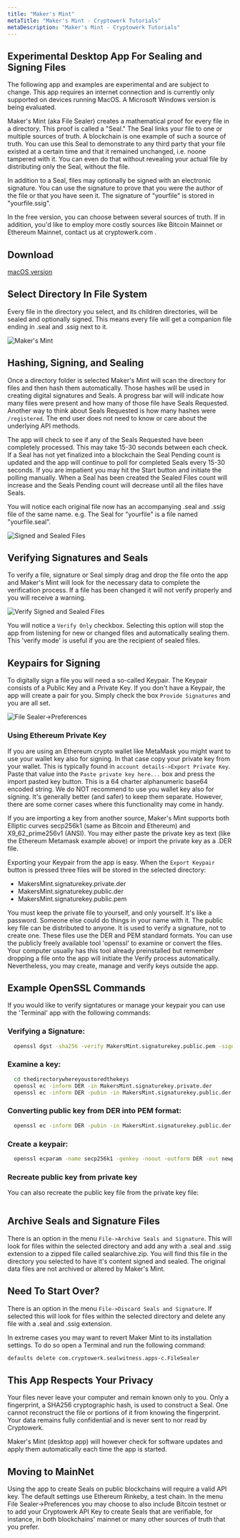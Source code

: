 ```yaml
---
title: "Maker's Mint"
metaTitle: "Maker's Mint - Cryptowerk Tutorials"
metaDescription: "Maker's Mint - Cryptowerk Tutorials"
---
```


## Experimental Desktop App For Sealing and Signing Files
The following app and examples are experimental and are subject to change. This app requires an internet connection and is currently only supported on devices running MacOS. A Microsoft Windows version is being evaluated.

Maker's Mint (aka File Sealer) creates a mathematical proof for every file in a directory. This proof is called a "Seal." The Seal links your file to one or multiple sources of truth. A blockchain is one example of such a source of truth. You can use this Seal to demonstrate to any third party that your file existed at a certain time and that it remained unchanged, i.e. noone tampered with it. You can even do that without revealing your actual file by distributing only the Seal, without the file. 

In addition to a Seal, files may optionally be signed with an electronic signature. You can use the signature to prove that you were the author of the file or that you have seen it. The signature of "yourfile" is stored in "yourfile.ssig".

In the free version, you can choose between several sources of truth. If in addition, you'd like to employ more costly sources like Bitcoin Mainnet or Ethereum Mainnet, contact us at cryptowerk.com .

## Download
[macOS version](http://download.cryptowerk.net/downloads/filesealer/FileSealer.pkg)

## Select Directory In File System 
Every file in the directory you select, and its children directories, will be sealed and optionally signed. This means every file will get a companion file ending in .seal and .ssig next to it.

![Maker's Mint](mm-progress-bar.png)

## Hashing, Signing, and Sealing
Once a directory folder is selected Maker's Mint will scan the directory for files and then hash them automatically. Those hashes will be used in creating digital signatures and Seals. A progress bar will will indicate how many files were present and how many of those file have Seals Requested. Another way to think about Seals Requested is how many hashes were `/registered`. The end user does not need to know or care about the underlying API methods.

The app will check to see if any of the Seals Requested have been completely processed. This may take 15-30 seconds between each check. If a Seal has not yet finalized into a blockchain the Seal Pending count is updated and the app will continue to poll for completed Seals every 15-30 seconds. If you are impatient you may hit the Start button and initiate the polling manually. When a Seal has been created the Sealed Files count will increase and the Seals Pending count will decrease until all the files have Seals.

You will notice each original file now has an accompanying .seal and .ssig file of the same name. e.g. The Seal for "yourfile" is a file named "yourfile.seal".

![Signed and Sealed Files](signed-sealed.png)

## Verifying Signatures and Seals
To verify a file, signature or Seal simply drag and drop the file onto the app and Maker's Mint will look for the necessary data to complete the verification process. If a file has been changed it will not verify properly and you will receive a warning. 

![Verify Signed and Sealed Files](mm-verify.png)

You will notice a `Verify Only` checkbox. Selecting this option will stop the app from listening for new or changed files and automatically sealing them. This 'verify mode' is useful if you are the recipient of sealed files.

## Keypairs for Signing
To digitally sign a file you will need a so-called Keypair. The Keypair consists of a Public Key and a Private Key. If you don't have a Keypair, the app will create a pair for you. Simply check the box `Provide Signatures` and you are all set. 

![File Sealer->Preferences](mm-key-settings.png)

### Using Ethereum Private Key
If you are using an Ethereum crypto wallet like MetaMask you might want to use your wallet key also for signing. In that case copy your private key from your wallet. This is typically found in `account details->Export Private Key`. Paste that value into the `Paste private key here...` box and press the import pasted key button. This is a 64 charter alphanumeric base64 encoded string.
We do NOT recommend to use you wallet key also for signing. It's generally better (and safer) to keep them separate. However, there are some corner cases where this functionality may come in handy.

If you are importing a key from another source, Maker's Mint supports both Elliptic curves secp256k1 (same as Bitcoin and Ethereum) and X9_62_prime256v1 (ANSI). You may either paste the private key as text (like the Ethereum Metamask example above) or import the private key as a .DER file.

Exporting your Keypair from the app is easy. When the `Export Keypair` button is pressed three files will be stored in the selected directory: 
 - MakersMint.signaturekey.private.der
 - MakersMint.signaturekey.public.der
 - MakersMint.signaturekey.public.pem 

You must keep the private file to yourself, and only yourself. It's like a password. Someone else could do things in your name with it. The public key file can be distributed to anyone. It is used to verify a signature, not to create one. These files use the DER and PEM standard formats. You can use the publicly freely available tool 'openssl' to examine or convert the files. Your computer usually has this tool already preinstalled but remember dropping a file onto the app will initiate the Verify process automatically. Nevertheless, you may create, manage and verify keys outside the app.

## Example OpenSSL Commands
If you would like to verify signtatures or manage your keypair you can use the 'Terminal' app with the following commands:

### Verifying a Signature:
```bash
  openssl dgst -sha256 -verify MakersMint.signaturekey.public.pem -signature yourfile.ssig <yourfile
```  
### Examine a key:
```bash
  cd thedirectorywhereyoustoredthekeys
  openssl ec -inform DER -in MakersMint.signaturekey.private.der
  openssl ec -inform DER -pubin -in MakersMint.signaturekey.public.der
```
### Converting public key from DER into PEM format:
```bash
  openssl ec -inform DER -pubin -in MakersMint.signaturekey.public.der -pubout -out MakersMint.signaturekey.public.pem
``` 
### Create a keypair:
```bash
  openssl ecparam -name secp256k1 -genkey -noout -outform DER -out newprivatekey.der
```
### Recreate public key from private key
You can also recreate the public key file from the private key file:
```  openssl ec -inform DER -in MakersMint.signaturekey.private.der -pubout -outform DER -out signaturekey.public-recreated.der
```

## Archive Seals and Signature Files
There is an option in the menu `File->Archive Seals and Signature`. This will look for files within the selected directory and add any with a .seal and .ssig extension to a zipped file called sealarchive.zip. You will find this file in the directory you selected to have it's content signed and sealed. The original data files are not archived or altered by Maker's Mint.

## Need To Start Over?
There is an option in the menu `File->Discard Seals and Signature`. If selected this will look for files within the selected directory and delete any file with a .seal and .ssig extension.

In extreme cases you may want to revert Maker Mint to its installation settings. To do so open a Terminal and run the following command:

```bash
defaults delete com.cryptowerk.sealwitness.apps-c.FileSealer
```

## This App Respects Your Privacy
Your files never leave your computer and remain known only to you. Only a fingerprint, a SHA256 cryptographic hash, is used to construct a Seal. One cannot reconstruct the file or portions of it from knowing the fingerprint. Your data remains fully confidential and is never sent to nor read by Cryptowerk.

Maker's Mint (desktop app) will however check for software updates and apply them automatically each time the app is started. 

## Moving to MainNet 
Using the app to create Seals on public blockchains will require a valid API key. The default settings use Ethereum Rinkeby, a test chain. In the menu File Sealer->Preferences you may choose to also include Bitcoin testnet or to add your Cryptowerk API Key to create Seals that are verifiable, for instance, in both blockchains' mainnet or many other sources of truth that you prefer.
